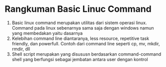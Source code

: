# Rangkuman Basic Linuc Command

1. Basic linux command merupakan utilitas dari sistem operasi linux. Command pada linux sebenarnya sama saja dengan windows namun yang membedakan yaitu dasarnya
2. Kelebihan command line diantaranya, less resource, repetitive task friendly, dan powerfull. Contoh dari command line seperti cp, mv, mkdir, rmdir, dll
3. Shell script merupakan yang disususn berdasarkan command-command shell yang berfungsi sebagai jembatan antara user dengan kontrol